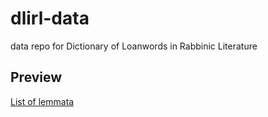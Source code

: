 # dlirl-data
data repo for Dictionary of Loanwords in Rabbinic Literature

## Preview

[List of lemmata](https://acdh-oeaw.github.io/dlirl-data/html/lemmata.html)
